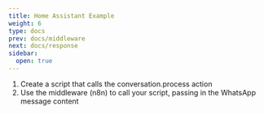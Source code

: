 ```yaml
---
title: Home Assistant Example
weight: 6
type: docs
prev: docs/middleware
next: docs/response
sidebar:
  open: true
---
```


1. Create a script that calls the conversation.process action
2. Use the middleware (n8n) to call your script, passing in the WhatsApp message content